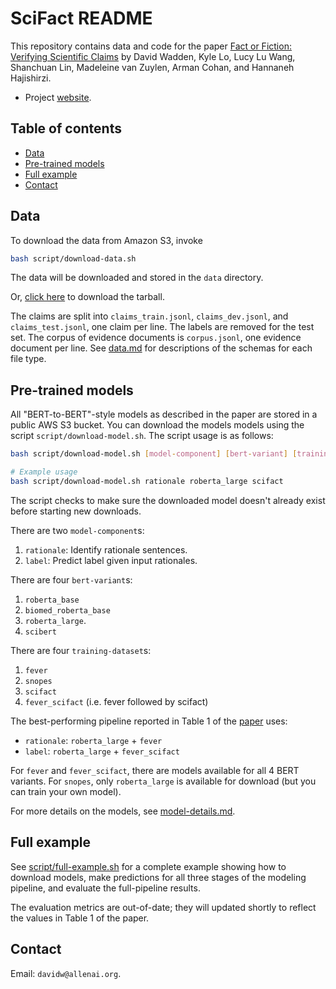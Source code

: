 # SciFact README

This repository contains data and code for the paper [Fact or Fiction: Verifying Scientific Claims](https://arxiv.org/abs/2004.14974) by David Wadden, Kyle Lo, Lucy Lu Wang, Shanchuan Lin, Madeleine van Zuylen, Arman Cohan, and Hannaneh Hajishirzi.

- Project [website](https://scifact.apps.allenai.org).

## Table of contents
- [Data](#data)
- [Pre-trained models](#pre-trained-models)
- [Full example](#full-example)
- [Contact](#contact)

## Data

To download the data from Amazon S3, invoke
```bash
bash script/download-data.sh
```
The data will be downloaded and stored in the `data` directory.

Or, [click here](https://ai2-s2-scifact.s3-us-west-2.amazonaws.com/release/2020-05-01/data.tar.gz) to download the tarball.

The claims are split into `claims_train.jsonl`, `claims_dev.jsonl`, and `claims_test.jsonl`, one claim per line. The labels are removed for the test set. The corpus of evidence documents is `corpus.jsonl`, one evidence document per line. See [data.md](data.md) for descriptions of the schemas for each file type.

## Pre-trained models

All "BERT-to-BERT"-style models as described in the paper are stored in a public AWS S3 bucket. You can download the models models using the script `script/download-model.sh`. The script usage is as follows:

```bash
bash script/download-model.sh [model-component] [bert-variant] [training-dataset]

# Example usage
bash script/download-model.sh rationale roberta_large scifact
```

The script checks to make sure the downloaded model doesn't already exist before starting new downloads.

There are two `model-component`s:
1. `rationale`: Identify rationale sentences.
2. `label`: Predict label given input rationales.

There are four `bert-variant`s:
1. `roberta_base`
2. `biomed_roberta_base`
3. `roberta_large`.
5. `scibert`

There are four `training-dataset`s:
1. `fever`
2. `snopes`
3. `scifact`
4. `fever_scifact` (i.e. fever followed by scifact)

The best-performing pipeline reported in Table 1 of the [paper](https://arxiv.org/abs/2004.14974) uses:
- `rationale`: `roberta_large` + `fever`
- `label`: `roberta_large` + `fever_scifact`

For `fever` and `fever_scifact`, there are models available for all 4 BERT variants. For `snopes`, only `roberta_large` is available for download (but you can train your own model).

For more details on the models, see [model-details.md](model-details.md).

## Full example

See [script/full-example.sh](script/full-example.sh) for a complete example showing how to download models, make predictions for all three stages of the modeling pipeline, and evaluate the full-pipeline results.

The evaluation metrics are out-of-date; they will updated shortly to reflect the values in Table 1 of the paper.

## Contact

Email: `davidw@allenai.org`.

